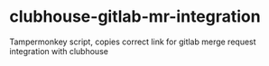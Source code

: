 # clubhouse-gitlab-mr-integration
Tampermonkey script, copies correct link for gitlab merge request integration with clubhouse
